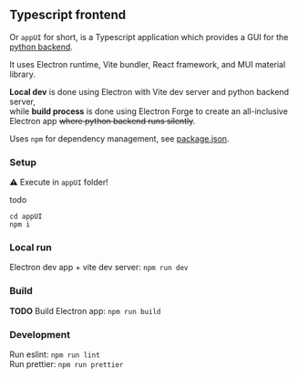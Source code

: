 ## Typescript frontend

Or `appUI` for short, is a Typescript application which provides a GUI for the [python backend](appPy.md).

It uses Electron runtime, Vite bundler, React framework, and MUI material library.

**Local dev** is done using Electron with Vite dev server and python backend server,  
while **build process** is done using Electron Forge to create an all-inclusive Electron app ~~where python backend runs silently~~.

Uses `npm` for dependency management, see [package.json](../appUI/package.json).

### Setup
⚠ Execute in `appUI` folder!

todo

```
cd appUI
npm i
```

### Local run
Electron dev app + vite dev server: `npm run dev`

### Build
**TODO** Build Electron app: `npm run build`

### Development
Run eslint: `npm run lint`  
Run prettier: `npm run prettier`
